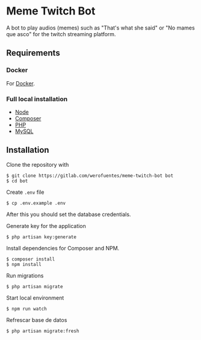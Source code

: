 # Meme Twitch Bot

A bot to play audios (memes) such as "That's what she said" or "No mames que asco"
for the twitch streaming platform.

## Requirements

### Docker

For [Docker](Docker.md).

### Full local installation

- [Node](https://nodejs.org)
- [Composer](https://getcomposer.org/download/)
- [PHP](https://www.php.net/downloads.php)
- [MySQL](https://dev.mysql.com/downloads/)

## Installation

Clone the repository with

    $ git clone https://gitlab.com/werofuentes/meme-twitch-bot bot
    $ cd bot

Create `.env` file

    $ cp .env.example .env

After this you should set the database credentials.

Generate key for the application

    $ php artisan key:generate

Install dependencies for Composer and NPM.

    $ composer install
    $ npm install

Run migrations

    $ php artisan migrate

Start local environment

    $ npm run watch

Refrescar base de datos

    $ php artisan migrate:fresh
